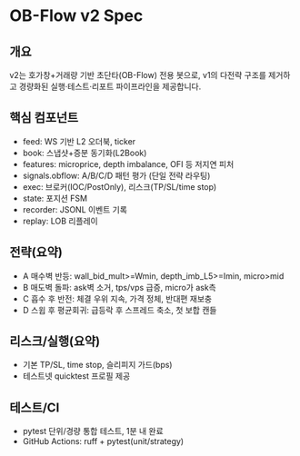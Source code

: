 OB-Flow v2 Spec
================

개요
----
v2는 호가창+거래량 기반 초단타(OB-Flow) 전용 봇으로, v1의 다전략 구조를 제거하고 경량화된 실행·테스트·리포트 파이프라인을 제공합니다.

핵심 컴포넌트
-------------
- feed: WS 기반 L2 오더북, ticker
- book: 스냅샷+증분 동기화(L2Book)
- features: microprice, depth imbalance, OFI 등 저지연 피처
- signals.obflow: A/B/C/D 패턴 평가 (단일 전략 라우팅)
- exec: 브로커(IOC/PostOnly), 리스크(TP/SL/time stop)
- state: 포지션 FSM
- recorder: JSONL 이벤트 기록
- replay: LOB 리플레이

전략(요약)
---------
- A 매수벽 반등: wall_bid_mult>=Wmin, depth_imb_L5>=Imin, micro>mid
- B 매도벽 돌파: ask벽 소거, tps/vps 급증, micro가 ask측
- C 흡수 후 반전: 체결 우위 지속, 가격 정체, 반대편 재보충
- D 스윕 후 평균회귀: 급등락 후 스프레드 축소, 첫 보합 캔들

리스크/실행(요약)
-----------------
- 기본 TP/SL, time stop, 슬리피지 가드(bps)
- 테스트넷 quicktest 프로필 제공

테스트/CI
---------
- pytest 단위/경량 통합 테스트, 1분 내 완료
- GitHub Actions: ruff + pytest(unit/strategy)

